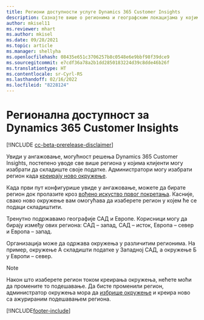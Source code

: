 ```yaml
---
title: Региони доступности услуге Dynamics 365 Customer Insights
description: Сазнајте више о регионима и географским локацијама у којима се примењује услуга.
author: mkisel11
ms.reviewer: mhart
ms.author: mkisel
ms.date: 09/28/2021
ms.topic: article
ms.manager: shellyha
ms.openlocfilehash: 08435e651c3706257b8c0548e6e9bbf98f39dce9
ms.sourcegitcommit: e7cdf36a78a2b1dd2850183224d39c8dde46b26f
ms.translationtype: HT
ms.contentlocale: sr-Cyrl-RS
ms.lasthandoff: 02/16/2022
ms.locfileid: "8228124"
---
```

# <a name="regional-availability-for-dynamics-365-customer-insights"></a>Регионална доступност за Dynamics 365 Customer Insights

[!INCLUDE [cc-beta-prerelease-disclaimer](includes/cc-beta-prerelease-disclaimer.md)]

Увиди у ангажовање, могућност решења Dynamics 365 Customer Insights, постепено уводе све више региона у којима клијенти могу изабрати да складиште своје податке. Администратори могу изабрати регион када [креирају ново окружење](create-new-environment.md). 

Када први пут конфигурише увиде у ангажовање, можете да бирате регион док пролазите кроз [вођено искуство првог покретања](quickstart.md). Касније, свако ново окружење вам омогућава да изаберете регион у којем ће се подаци складиштити.

Тренутно подржавамо географије САД и Европе. Корисници могу да бирају између ових региона: САД – запад, САД – исток, Европа – север и Европа – запад.

Организација може да одржава окружења у различитим регионима. На пример, окружење А складишти податке у Западној САД, а окружење Б у Европи – север.

> [!NOTE]
> Након што изаберете регион током креирања окружења, нећете моћи да промените то подешавање. Да бисте променили регион, администратор окружења мора да [избрише окружење](manage-environments-workspaces.md#delete-an-environment) и креира ново са ажурираним подешавањем региона.


[!INCLUDE[footer-include](../includes/footer-banner.md)]
